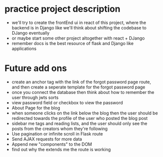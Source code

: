 # practice project description

- we'll try to create the frontEnd ui in react of this project, where the backend is in Django like we'll think about shifting the codebase to DJango eventually
- or maybe start some other project altogether with react + DJango
- remember docs is the best resource of flask and Django like applications

# Future add ons 

- create an anchor tag with the link of the forgot password page route, and then create a seperate template for the forgot password page  
- once you connect the database then think about how to remember the user through jwts sorts
- view password field or checkbox to view the password
- About Page for the blog
- when someone clicks on the link below the blog then the user should be redirected towards the profile of the user who posted the blog post
- sidebar me tags and reading lists, and the user should only see the posts from the creators whom they're following 
- Use pagination or infinite scroll in Flask route
- Send AJAX requests for more data
- Append new "components" to the DOM
- find out why the extends me the route is working